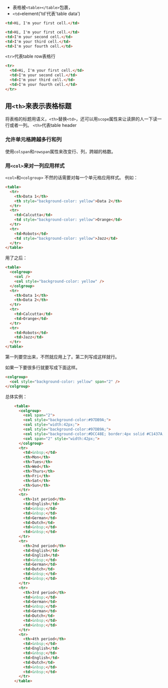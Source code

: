 - 表格被`<table></table>`包裹，
- `<td>`element('td'代表'table data')
```html
<td>Hi, I'm your first cell.</td>
```
```html
<td>Hi, I'm your first cell.</td>
<td>I'm your second cell.</td>
<td>I'm your third cell.</td>
<td>I'm your fourth cell.</td>
```
`<tr>`代表table row表格行
```html
<tr>
  <td>Hi, I'm your first cell.</td>
  <td>I'm your second cell.</td>
  <td>I'm your third cell.</td>
  <td>I'm your fourth cell.</td>
</tr>
```

## 用`<th>`来表示表格标题
将表格的标题用语义，`<th>`替换`<td>`，还可以用`scope`属性来让读屏的人一下读一行或者一列。
`<th>`代表table header

### 允许单元格跨越多行和列

使用`colspan`和`rowspan`属性来改变行、列，跨越的格数。

### 用`<col>`来对一列应用样式
`<col>`和`<colgroup>`
不然的话需要对每一个单元格应用样式。
例如：
```html
<table>
  <tr>
    <th>Data 1</th>
    <th style="background-color: yellow">Data 2</th>
  </tr>
  <tr>
    <td>Calcutta</td>
    <td style="background-color: yellow">Orange</td>
  </tr>
  <tr>
    <td>Robots</td>
    <td style="background-color: yellow">Jazz</td>
  </tr>
</table>
```

用了之后：
```html
<table>
  <colgroup>
    <col />
    <col style="background-color: yellow" />
  </colgroup>
  <tr>
    <th>Data 1</th>
    <th>Data 2</th>
  </tr>
  <tr>
    <td>Calcutta</td>
    <td>Orange</td>
  </tr>
  <tr>
    <td>Robots</td>
    <td>Jazz</td>
  </tr>
</table>
```

第一列要空出来，不然就应用上了。第二列写成这样就行。

如果一下要很多行就要写成下面这样。
```html
<colgroup>
  <col style="background-color: yellow" span="2" />
</colgroup>
```

总体实例：
```html
    <table>
      <colgroup>
        <col span="2">
        <col style="background-color:#97DB9A;">
        <col style="width:42px;">
        <col style="background-color:#97DB9A;">
        <col style="background-color:#DCC48E; border:4px solid #C1437A;">
        <col span="2" style="width:42px;">
      </colgroup>
      <tr>
        <td>&nbsp;</td>
        <th>Mon</th>
        <th>Tues</th>
        <th>Wed</th>
        <th>Thurs</th>
        <th>Fri</th>
        <th>Sat</th>
        <th>Sun</th>
      </tr>
      <tr>
        <th>1st period</th>
        <td>English</td>
        <td>&nbsp;</td>
        <td>&nbsp;</td>
        <td>German</td>
        <td>Dutch</td>
        <td>&nbsp;</td>
        <td>&nbsp;</td>
      </tr>
      <tr>
        <th>2nd period</th>
        <td>English</td>
        <td>English</td>
        <td>&nbsp;</td>
        <td>German</td>
        <td>Dutch</td>
        <td>&nbsp;</td>
        <td>&nbsp;</td>
      </tr>
      <tr>
        <th>3rd period</th>
        <td>&nbsp;</td>
        <td>German</td>
        <td>&nbsp;</td>
        <td>German</td>
        <td>Dutch</td>
        <td>&nbsp;</td>
        <td>&nbsp;</td>
      </tr>
      <tr>
        <th>4th period</th>
        <td>&nbsp;</td>
        <td>English</td>
        <td>&nbsp;</td>
        <td>English</td>
        <td>Dutch</td>
        <td>&nbsp;</td>
        <td>&nbsp;</td>
      </tr>
    </table>

```

